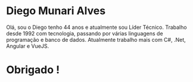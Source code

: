 # Diego Munari Alves

Olá, sou o Diego tenho 44 anos e atualmente sou Líder Técnico.
Trabalho desde 1992 com tecnologia, passando por várias linguagens de programação e banco de dados.
Atualmente trabalho mais com C#, .Net, Angular e VueJS.

# Obrigado !